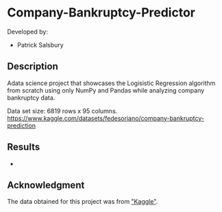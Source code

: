 # Company-Bankruptcy-Predictor
Developed by:
- Patrick Salsbury

## Description
Adata science project that showcases the Logisistic Regression algorithm from scratch using only NumPy and Pandas while analyzing company bankruptcy data.

Data set size: 6819 rows x 95 columns.
https://www.kaggle.com/datasets/fedesoriano/company-bankruptcy-prediction

## Results
- 

## Acknowledgment
The data obtained for this project was from ["Kaggle"](https://www.kaggle.com/datasets/fedesoriano/company-bankruptcy-prediction).

